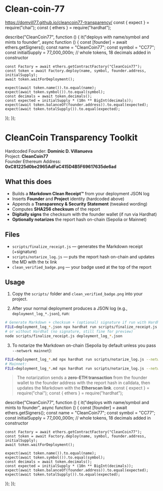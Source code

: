 # Clean-coin-77
https://domvill77.github.io/cleancoin77-transparency/
const { expect } = require("chai");
const { ethers } = require("hardhat");

describe("CleanCoin77", function () {
  it("deploys with name/symbol and mints to founder", async function () {
    const [founder] = await ethers.getSigners();
    const name = "CleanCoin77";
    const symbol = "CC77";
    const initialSupply = 77_000_000n; // whole tokens, 18 decimals added in constructor

    const Factory = await ethers.getContractFactory("CleanCoin77");
    const token = await Factory.deploy(name, symbol, founder.address, initialSupply);
    await token.waitForDeployment();

    expect(await token.name()).to.equal(name);
    expect(await token.symbol()).to.equal(symbol);
    const decimals = await token.decimals();
    const expected = initialSupply * (10n ** BigInt(decimals));
    expect(await token.balanceOf(founder.address)).to.equal(expected);
    expect(await token.totalSupply()).to.equal(expected);
  });
});

# CleanCoin Transparency Toolkit

Hardcoded Founder: **Dominic D. Villanueva**  
Project: **CleanCoin77**  
Founder Ethereum Address: **0xC81225d0be2965AdFaC415D4B5F69617635de6ad**

## What this does
- Builds a **Markdown Clean Receipt™** from your deployment JSON log
- Inserts **Founder** and **Project** identity (hardcoded above)
- Appends a **Transparency & Security Statement** (tweaked wording)
- Computes **SHA256 checksum** of the report
- **Digitally signs** the checksum with the founder wallet (if run via Hardhat)
- **Optionally notarizes** the report hash on-chain (Sepolia or Mainnet)

## Files
- `scripts/finalize_receipt.js` — generates the Markdown receipt (+signature)
- `scripts/notarize_log.js` — puts the report hash on-chain and updates the MD with the tx link
- `clean_verified_badge.png` — your badge used at the top of the report

## Usage

1) Copy the `scripts/` folder and `clean_verified_badge.png` into your project.

2) After your normal deployment produces a JSON log (e.g., `deployment_log_*.json`), run:

```bash
# Generate Markdown + checksum + (optional) signature if run with Hardhat
FILE=deployment_log_*.json npx hardhat run scripts/finalize_receipt.js --network sepolia
# or without Hardhat (no signature, still fine for preview)
node scripts/finalize_receipt.js deployment_log_*.json
```

3) To notarize the Markdown on-chain (Sepolia by default unless you pass `--network mainnet`):
```bash
FILE=deployment_log_*.md npx hardhat run scripts/notarize_log.js --network sepolia
# Mainnet:
FILE=deployment_log_*.md npx hardhat run scripts/notarize_log.js --network mainnet
```

> The notarization sends a **zero-ETH transaction** from the founder wallet to the founder address with the report hash in calldata, then updates the Markdown with the **Etherscan link**.
>const { expect } = require("chai");
const { ethers } = require("hardhat");

describe("CleanCoin77", function () {
  it("deploys with name/symbol and mints to founder", async function () {
    const [founder] = await ethers.getSigners();
    const name = "CleanCoin77";
    const symbol = "CC77";
    const initialSupply = 77_000_000n; // whole tokens, 18 decimals added in constructor

    const Factory = await ethers.getContractFactory("CleanCoin77");
    const token = await Factory.deploy(name, symbol, founder.address, initialSupply);
    await token.waitForDeployment();

    expect(await token.name()).to.equal(name);
    expect(await token.symbol()).to.equal(symbol);
    const decimals = await token.decimals();
    const expected = initialSupply * (10n ** BigInt(decimals));
    expect(await token.balanceOf(founder.address)).to.equal(expected);
    expect(await token.totalSupply()).to.equal(expected);
  });
});
> 
